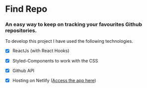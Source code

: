# Find Repo

### An easy way to keep on tracking your favourites Github repositories.

To develop this project I have used the following technologies.

- [x] ReactJs (with React Hooks)
- [x] Styled-Components to work with the CSS
- [x] Github API
- [x] Hosting on Netlify ([Access the app here](https://competent-poincare-b3a85d.netlify.com))

